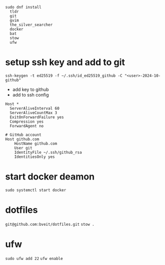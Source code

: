 ```
sudo dnf install
  tldr
  git
  gvim
  the_silver_searcher
  docker
  bat
  stow
  ufw
```

# setup ssh key and add to git
`ssh-keygen -t ed25519 -f ~/.ssh/id_ed25519_github -C "<user>-2024-10-github"`
- add key to github
- add to ssh config
```
Host *
  ServerAliveInterval 60
  ServerAliveCountMax 3
  ExitOnForwardFailure yes
  Compression yes
  ForwardAgent no

# GitHub account
Host github.com
    HostName github.com
    User git
    IdentityFile ~/.ssh/github_rsa
    IdentitiesOnly yes
```

# start docker deamon
`sudo systemctl start docker`

# dotfiles
`git@github.com:bveit/dotfiles.git`
`stow .`

# ufw
`sudo ufw add 22`
`ufw enable`
